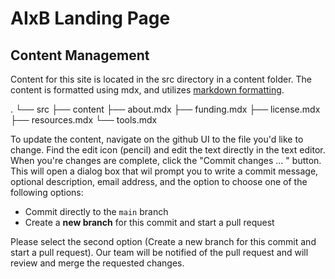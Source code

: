 # AIxB Landing Page

## Content Management

Content for this site is located in the src directory in a content folder. The content is formatted using mdx, and utilizes [markdown formatting](https://www.markdownguide.org/basic-syntax/). 

.
└── src
    ├── content
        ├── about.mdx
        ├── funding.mdx
        ├── license.mdx
        ├── resources.mdx
        └── tools.mdx

To update the content, navigate on the github UI to the file you'd like to change. Find the edit icon (pencil) and edit the text directly in the text editor. When you're changes are complete, click the "Commit changes ... " button. This will open a dialog box that wil prompt you to write a commit message, optional description, email address, and the option to choose one of the following options:

 - Commit directly to the `main` branch
 - Create a **new branch** for this commit and start a pull request

Please select the second option (Create a new branch for this commit and start a pull request). Our team will be notified of the pull request and will review and merge the requested changes.
